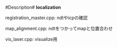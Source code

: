 #Description#
**localization**

registration_master.cpp: ndtやicpの確認

map_alignment.cpp: ndtをつかってmapと位置合わせ

vis_laser.cpp: visualize用
